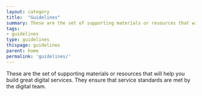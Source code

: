 ```yaml
---
layout: category
title:  "Guidelines"
summary: These are the set of supporting materials or resources that will help you build great digital services. They ensure that service standards are met by the digital team.
tags: 
- guidelines
type: guidelines
thispage: guidelines
parent: home
permalink: 'guidelines/'
---
```


These are the set of supporting materials or resources that will help you build great digital services. They ensure that service standards are met by the digital team.